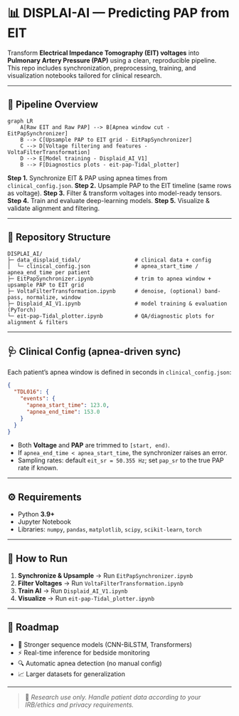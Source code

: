 # 📊 DISPLAI-AI — Predicting PAP from EIT

Transform **Electrical Impedance Tomography (EIT) voltages** into **Pulmonary Artery Pressure (PAP)** using a clean, reproducible pipeline.  
This repo includes synchronization, preprocessing, training, and visualization notebooks tailored for clinical research.

---

## 🚀 Pipeline Overview

```mermaid
graph LR
    A[Raw EIT and Raw PAP] --> B[Apnea window cut - EitPapSynchronizer]
    B --> C[Upsample PAP to EIT grid - EitPapSynchronizer]
    C --> D[Voltage filtering and features - VoltaFilterTransformation]
    D --> E[Model training - Displaid_AI_V1]
    B --> F[Diagnostics plots - eit-pap-Tidal_plotter]
``` 

**Step 1.** Synchronize EIT & PAP using apnea times from `clinical_config.json`.
**Step 2.** Upsample PAP to the EIT timeline (same rows as voltage).
**Step 3.** Filter & transform voltages into model-ready tensors.
**Step 4.** Train and evaluate deep-learning models.
**Step 5.** Visualize & validate alignment and filtering.

---

## 📂 Repository Structure

```
DISPLAI_AI/
├─ data_displaid_tidal/                 # clinical data + config
│  └─ clinical_config.json              # apnea_start_time / apnea_end_time per patient
├─ EitPapSynchronizer.ipynb             # trim to apnea window + upsample PAP to EIT grid
├─ VoltaFilterTransformation.ipynb      # denoise, (optional) band-pass, normalize, window
├─ Displaid_AI_V1.ipynb                 # model training & evaluation (PyTorch)
└─ eit-pap-Tidal_plotter.ipynb          # QA/diagnostic plots for alignment & filters
```

---

## 🩺 Clinical Config (apnea-driven sync)

Each patient’s apnea window is defined in seconds in `clinical_config.json`:

```json
{
  "TDL016": {
    "events": {
      "apnea_start_time": 123.0,
      "apnea_end_time": 153.0
    }
  }
}
```

* Both **Voltage** and **PAP** are trimmed to `[start, end)`.
* If `apnea_end_time < apnea_start_time`, the synchronizer raises an error.
* Sampling rates: default `eit_sr = 50.355 Hz`; set `pap_sr` to the true PAP rate if known.

---

## ⚙️ Requirements

* Python **3.9+**
* Jupyter Notebook
* Libraries:
  `numpy`, `pandas`, `matplotlib`, `scipy`, `scikit-learn`, `torch`

---

## 🔧 How to Run

1. **Synchronize & Upsample** → Run `EitPapSynchronizer.ipynb`
2. **Filter Voltages** → Run `VoltaFilterTransformation.ipynb`
3. **Train AI** → Run `Displaid_AI_V1.ipynb`
4. **Visualize** → Run `eit-pap-Tidal_plotter.ipynb`

---

## 🔮 Roadmap

* 🧠 Stronger sequence models (CNN-BiLSTM, Transformers)
* ⚡ Real-time inference for bedside monitoring
* 🔍 Automatic apnea detection (no manual config)
* 📈 Larger datasets for generalization

---

> 📌 *Research use only. Handle patient data according to your IRB/ethics and privacy requirements.*

```
 
